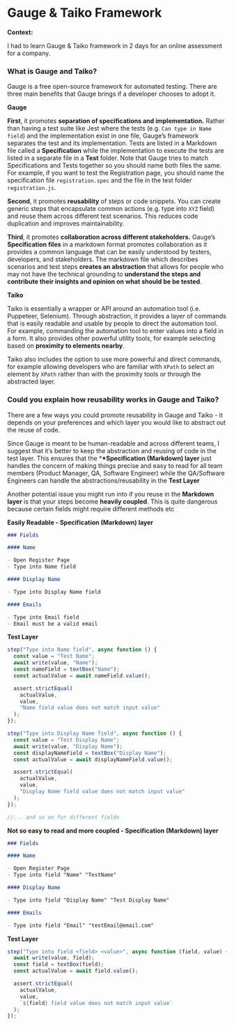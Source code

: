 # Gauge & Taiko Framework

**Context:**

I had to learn Gauge & Taiko framework in 2 days for an online assessment for a company.

### What is Gauge and Taiko?

Gauge is a free open-source framework for automated testing. There are three main benefits that Gauge brings if a developer chooses to adopt it.

**Gauge**

**First**, it promotes **separation of specifications and implementation.** Rather than having a test suite like Jest where the tests (e.g. `Can type in Name field`) and the implementation exist in one file, Gauge’s framework separates the test and its implementation. Tests are listed in a Markdown file called a **Specification** while the implementation to execute the tests are listed in a separate file in a **Test** folder. Note that Gauge tries to match Specifications and Tests together so you should name both files the same. For example, if you want to test the Registration page, you should name the specification file `registration.spec` and the file in the test folder `registration.js`.

**Second**, it promotes **reusability** of steps or code snippets. You can create generic steps that encapsulate common actions (e.g. type into `XYZ` field) and reuse them across different test scenarios. This reduces code duplication and improves maintainability.

**Third**, it promotes **collaboration across different stakeholders.** Gauge’s **Specification files** in a markdown format promotes collaboration as it provides a common language that can be easily understood by testers, developers, and stakeholders. The markdown file which describes scenarios and test steps **creates an abstraction** that allows for people who may not have the technical grounding to **understand the steps and contribute their insights and opinion on what should be be tested**.

**Taiko**

Taiko is essentially a wrapper or API around an automation tool (i.e. Puppeteer, Selenium). Through abstraction, it provides a layer of commands that is easily readable and usable by people to direct the automation tool. For example, commanding the automation tool to enter values into a field in a form. It also provides other powerful utility tools, for example selecting based on **proximity to elements nearby**.

Taiko also includes the option to use more powerful and direct commands, for example allowing developers who are familiar with `XPath` to select an element by `XPath` rather than with the proximity tools or through the abstracted layer.

### Could you explain how reusability works in Gauge and Taiko?

There are a few ways you could promote reusability in Gauge and Taiko - it depends on your preferences and which layer you would like to abstract out the reuse of code.

Since Gauge is meant to be human-readable and across different teams, I suggest that it’s better to keep the abstraction and reusing of code in the test layer. This ensures that the \***\*Specification (Markdown) layer** just handles the concern of making things precise and easy to read for all team members (Product Manager, QA, Software Engineer) while the QA/Software Engineers can handle the abstractions/reusability in the **Test Layer**

Another potential issue you might run into if you reuse in the **Markdown layer** is that your steps become **heavily coupled**. This is quite dangerous because certain fields might require different methods etc

**Easily Readable - Specification (Markdown) layer**

```markdown
### Fields

#### Name

- Open Register Page
- Type into Name field

#### Display Name

- Type into Display Name field

#### Emails

- Type into Email field
- Email must be a valid email
```

**Test Layer**

```jsx
step("Type into Name field", async function () {
  const value = "Test Name";
  await write(value, "Name");
  const nameField = textBox("Name");
  const actualValue = await nameField.value();

  assert.strictEqual(
    actualValue,
    value,
    "Name field value does not match input value"
  );
});

step("Type into Display Name field", async function () {
  const value = "Test Display Name";
  await write(value, "Display Name");
  const displayNameField = textBox("Display Name");
  const actualValue = await displayNameField.value();

  assert.strictEqual(
    actualValue,
    value,
    "Display Name field value does not match input value"
  );
});

//... and so on for different fields
```

**Not so easy to read and more coupled - Specification (Markdown) layer**

```markdown
### Fields

#### Name

- Open Register Page
- Type into field "Name" "TestName"

#### Display Name

- Type into field "Display Name" "Test Display Name"

#### Emails

- Type into field "Email" "testEmail@email.com"
```

**Test Layer**

```jsx
step("Type into field <field> <value>", async function (field, value) {
  await write(value, field);
  const field = textBox(field);
  const actualValue = await field.value();

  assert.strictEqual(
    actualValue,
    value,
    `${field} field value does not match input value`
  );
});
```
